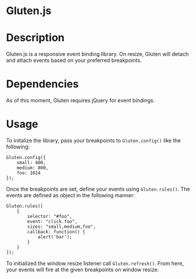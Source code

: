 Gluten.js
======

# Description

Gluten.js is a responsive event binding library. On resize, Gluten will detach
and attach events based on your preferred breakpoints.

# Dependencies
As of this moment, Gluten requires jQuery for event bindings.

# Usage
To initalize the library, pass your breakpoints to `Gluten.config()` like
the following:

    Gluten.config({
        small: 400,
        medium: 800,
        foo: 1024
    });

Once the breakpoints are set, define your events using `Gluten.rules()`. The events are defined as object in the following manner:

    Gluten.rules([
        {
            selector: "#foo",
            event: "click.foo",
            sizes: "small,medium,foo",
            callback: function() {
                alert('bar');
            }
        }
    ]);

To initialized the window resize listener call `Gluten.refresh()`.
From here, your events will fire at the given breakpoints on window resize.


